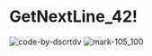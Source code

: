 # GetNextLine_42!
![code-by-dscrtdv](https://user-images.githubusercontent.com/92900172/219590286-fccf28fc-9493-4ec4-97af-313e7b45c37f.svg)
![mark-105_100](https://user-images.githubusercontent.com/92900172/219590587-0da7e6b5-b21b-4995-907d-918b096fe974.svg)
